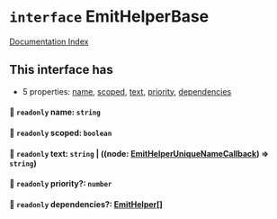 # `interface` EmitHelperBase

[Documentation Index](../README.md)

## This interface has

- 5 properties:
[name](#-readonly-name-string),
[scoped](#-readonly-scoped-boolean),
[text](#-readonly-text-string--node-emithelperuniquenamecallback--string),
[priority](#-readonly-priority-number),
[dependencies](#-readonly-dependencies-emithelper)


#### 📄 `readonly` name: `string`



#### 📄 `readonly` scoped: `boolean`



#### 📄 `readonly` text: `string` | ((node: [EmitHelperUniqueNameCallback](../type.EmitHelperUniqueNameCallback/README.md)) => `string`)



#### 📄 `readonly` priority?: `number`



#### 📄 `readonly` dependencies?: [EmitHelper](../type.EmitHelper/README.md)\[]



